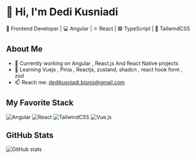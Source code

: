 # 👋 Hi, I'm Dedi Kusniadi

🚀 Frontend Developer | 💻 Angular | ⚛️ React | 🟦 TypeScript | 🎨 TailwindCSS

## About Me
- 🔭 Currently working on Angular , React.js And React Native projects
- 🌱 Learning Vuejs , Pinia , Reactjs, zustand, shadcn , react hook form , zod
- 📫 Reach me: dedikusniadi.bisnis@gmail.com

## My Favorite Stack
![Angular](https://img.shields.io/badge/Angular-DD0031?style=for-the-badge&logo=angular&logoColor=white)
![React](https://img.shields.io/badge/React-20232A?style=for-the-badge&logo=react&logoColor=61DAFB)
![TailwindCSS](https://img.shields.io/badge/TailwindCSS-38B2AC?style=for-the-badge&logo=tailwindcss&logoColor=white)
![Vue.js](https://img.shields.io/badge/Vue.js-35495E?style=for-the-badge&logo=vuedotjs&logoColor=4FC08D)


## GitHub Stats
![GitHub stats](https://github-readme-stats.vercel.app/api?username=dedikusniadi2026&show_icons=true&theme=radical)
